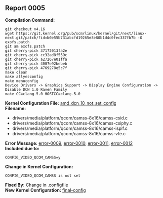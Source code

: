 ## Report 0005 #  
**Compilation Command:**
```
git checkout v4.16
wget https://git.kernel.org/pub/scm/linux/kernel/git/next/linux-next.git/patch/?id=b0e55b731abcfd19265e3e80b1d4c0fec337fb7b -O exofs.patch  
git am exofs.patch
git cherry-pick 37172013fa2e
git cherry-pick cc32ad8f559c
git cherry-pick a27267e01ffa
git cherry-pick 4007e92bebeb
git cherry-pick 4769278e5c7f
make clean
make allyesconfig
make menuconfig
Device Drivers -> Graphics Support -> Display Engine Configuration -> Disable DCN 1.0 Raven Family
make CC=clang-5.0 HOSTCC=clang-5.0
```
**Kernel Configuration File:** [amd_dcn_10_not_set_config](../config-files/amd_dcn_10_not_set_config)  
**Filename:** 
- drivers/media/platform/qcom/camss-8x16/camss-csid.c  
- drivers/media/platform/qcom/camss-8x16/camss-csiphy.c  
- drivers/media/platform/qcom/camss-8x16/camss-ispif.c  
-  drivers/media/platform/qcom/camss-8x16/camss-vfe.c  

**Error Message:** [error-0009](../error-files/error0009.txt), [error-0010](../error-files/error0010.txt), [error-0011](../error-files/error0011.txt), [error-0012](../error-files/error0012.txt)  
**Included due to:**  
```
CONFIG_VIDEO_QCOM_CAMSS=y  
```  
**Change in Kernel Configuration:**  
```
CONFIG_VIDEO_QCOM_CAMSS is not set
```
**Fixed By:** Change in .configfile  
**New Kernel Configuration:** [final-config](../config-files/final-config)  
